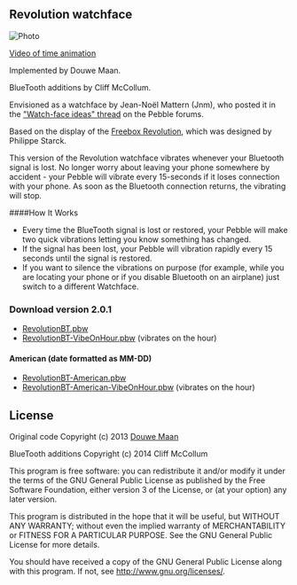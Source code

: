 ## Revolution watchface

![Photo](http://d.pr/i/Qe9k+)

[Video of time animation](http://d.pr/v/nQWY)

Implemented by Douwe Maan.

BlueTooth additions by Cliff McCollum.

Envisioned as a watchface by Jean-Noël Mattern (Jnm), who posted it in the ["Watch-face ideas" thread](http://forums.getpebble.com/discussion/comment/3538/#Comment_3538) on the Pebble forums.

Based on the display of the [Freebox Revolution](http://www.free.fr/adsl/freebox-revolution.html), which was designed by Philippe Starck.

This version of the Revolution watchface vibrates whenever your Bluetooth signal is lost. No longer worry about leaving your phone somewhere by accident - your Pebble will vibrate every 15-seconds if it loses connection with your phone. As soon as the Bluetooth connection returns, the vibrating will stop.

####How It Works
* Every time the BlueTooth signal is lost or restored, your Pebble will make two quick vibrations letting you know something has changed.
* If the signal has been lost, your Pebble will vibration rapidly every 15 seconds until the signal is restored.
* If you want to silence the vibrations on purpose (for example, while you are locating your phone or if you disable Bluetooth on an airplane) just switch to a different Watchface.

### Download version 2.0.1

* [RevolutionBT.pbw](https://github.com/cliffmcc/PebbleRevolution/blob/master/releases/RevolutionBT.pbw)
* [RevolutionBT-VibeOnHour.pbw](https://github.com/cliffmcc/PebbleRevolution/blob/master/releases/RevolutionBT-VibeOnHour.pbw) (vibrates on the hour)

#### American (date formatted as MM-DD)
* [RevolutionBT-American.pbw](https://github.com/cliffmcc/PebbleRevolution/blob/master/releases/RevolutionBT-American.pbw)
* [RevolutionBT-American-VibeOnHour.pbw](https://github.com/cliffmcc/PebbleRevolution/blob/master/releases/RevolutionBT-American-VibeOnHour.pbw) (vibrates on the hour)

## License
Original code Copyright (c) 2013 [Douwe Maan](http://www.douwemaan.com/)

BlueTooth additions Copyright (c) 2014 Cliff McCollum

This program is free software: you can redistribute it and/or modify
it under the terms of the GNU General Public License as published by
the Free Software Foundation, either version 3 of the License, or
(at your option) any later version.

This program is distributed in the hope that it will be useful,
but WITHOUT ANY WARRANTY; without even the implied warranty of
MERCHANTABILITY or FITNESS FOR A PARTICULAR PURPOSE.  See the
GNU General Public License for more details.

You should have received a copy of the GNU General Public License
along with this program.  If not, see <http://www.gnu.org/licenses/>.